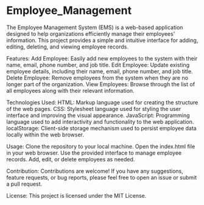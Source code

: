 # Employee_Management
The Employee Management System (EMS) is a web-based application designed to help organizations efficiently manage their employees' information. This project provides a simple and intuitive interface for adding, editing, deleting, and viewing employee records.


Features:
Add Employee: Easily add new employees to the system with their name, email, phone number, and job title.
Edit Employee: Update existing employee details, including their name, email, phone number, and job title.
Delete Employee: Remove employees from the system when they are no longer part of the organization.
View Employees: Browse through the list of all employees along with their relevant information.


Technologies Used:
HTML: Markup language used for creating the structure of the web pages.
CSS: Stylesheet language used for styling the user interface and improving the visual appearance.
JavaScript: Programming language used to add interactivity and functionality to the web application.
localStorage: Client-side storage mechanism used to persist employee data locally within the web browser.


Usage:
Clone the repository to your local machine.
Open the index.html file in your web browser.
Use the provided interface to manage employee records.
Add, edit, or delete employees as needed.


Contribution:
Contributions are welcome! If you have any suggestions, feature requests, or bug reports, please feel free to open an issue or submit a pull request.

License:
This project is licensed under the MIT License.

